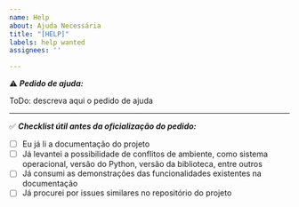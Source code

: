 ```yaml
---
name: Help
about: Ajuda Necessária
title: "[HELP]"
labels: help wanted
assignees: ''

---
```


⚠️ **_Pedido de ajuda:_**

ToDo: descreva aqui o pedido de ajuda

___

✅ **_Checklist útil antes da oficialização do pedido:_**

- [ ] Eu já li a documentação do projeto
- [ ] Já levantei a possibilidade de conflitos de ambiente, como sistema operacional, versão do Python, versão da biblioteca, entre outros
- [ ] Já consumi as demonstrações das funcionalidades existentes na documentação
- [ ] Já procurei por issues similares no repositório do projeto
